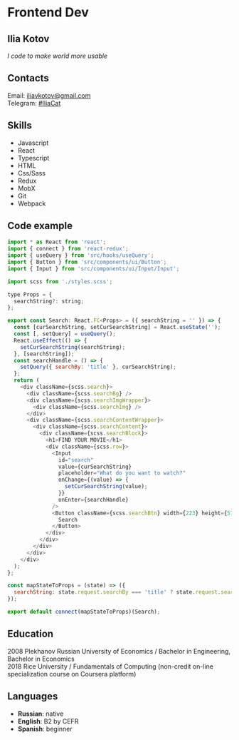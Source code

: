 # Frontend Dev
## Ilia Kotov
*I code to make world more usable*  
## Contacts
Email: [iliavkotov@gmail.com](mailto:iliavkotov@gmail.com)\
Telegram: [#IliaCat](https://t.me/IliaCat)
## Skills
* Javascript
* React
* Typescript
* HTML
* Css/Sass
* Redux
* MobX
* Git
* Webpack
## Code example
```javascript
import * as React from 'react';
import { connect } from 'react-redux';
import { useQuery } from 'src/hooks/useQuery';
import { Button } from 'src/components/ui/Button';
import { Input } from 'src/components/ui/Input/Input';

import scss from './styles.scss';

type Props = {
  searchString?: string;
};

export const Search: React.FC<Props> = ({ searchString = '' }) => {
  const [curSearchString, setCurSearchString] = React.useState('');
  const [, setQuery] = useQuery();
  React.useEffect(() => {
    setCurSearchString(searchString);
  }, [searchString]);
  const searchHandle = () => {
    setQuery({ searchBy: 'title' }, curSearchString);
  };
  return (
    <div className={scss.search}>
      <div className={scss.searchBg} />
      <div className={scss.searchImgWrapper}>
        <div className={scss.searchImg} />
      </div>
      <div className={scss.searchContentWrapper}>
        <div className={scss.searchContent}>
          <div className={scss.searchBlock}>
            <h1>FIND YOUR MOVIE</h1>
            <div className={scss.row}>
              <Input
                id="search"
                value={curSearchString}
                placeholder="What do you want to watch?"
                onChange={(value) => {
                  setCurSearchString(value);
                }}
                onEnter={searchHandle}
              />
              <Button className={scss.searchBtn} width={223} height={57} type="filled" onClick={searchHandle}>
                Search
              </Button>
            </div>
          </div>
        </div>
      </div>
    </div>
  );
};

const mapStateToProps = (state) => ({
  searchString: state.request.searchBy === 'title' ? state.request.search : '',
});

export default connect(mapStateToProps)(Search);
```
## Education
2008 Plekhanov Russian University of Economics /  Bachelor in Engineering, Bachelor in Economics\
2018 Rice University / Fundamentals of Computing (non-credit on-line specialization course on Coursera platform)
## Languages
* **Russian**: native
* **English**: B2 by CEFR
* **Spanish**: beginner